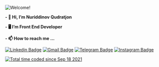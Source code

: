 

<!-- Managing your profile README -->
<!-- https://docs.github.com/en/account-and-profile/setting-up-and-managing-your-github-profile/customizing-your-profile/managing-your-profile-readme -->

![Welcome!](86T4GWHN.gif)

**- 👋 Hi, I’m Nuriddinov Qudratjon**

**- 🖥 I’m Front End Developer**

**- 📫 How to reach me ...**

[![Linkedin Badge](https://img.shields.io/badge/-Linkedin-blue?style=flat-square&logo=Linkedin&logoColor=white&link=hhttps:/www.linkedin.com/in/nuriddinovqudratjon)](https://www.linkedin.com/in/nuriddinovqudratjon/)
[![Gmail Badge](https://img.shields.io/badge/-Gmail-c14438?style=flat-square&logo=Gmail&logoColor=white&link=mailto:qudratjonnuriddinov2603@gmail.com)](mailto:qudratjonnuriddinov2603@gmail.com)
[![Telegram Badge](https://img.shields.io/badge/-Telegram-blue?style=flat-square&logo=Telegram&logoColor=white&link=https://t.me/nuriddinovqudratjon)](https://t.me/nuriddinovqudratjon)
[![Instagram Badge](https://img.shields.io/badge/-Instagram-E4405F?style=flat-square&logo=Instagram&logoColor=white=https://t.me/nuriddinovqudratjon)](https://t.me/nuriddinovqudratjon)

<p> 
<a href="https://wakatime.com/@4e5f859d-4a72-40d4-b9f2-7466701f3c27"><img src="https://wakatime.com/badge/user/4e5f859d-4a72-40d4-b9f2-7466701f3c27.svg" alt="Total time coded since Sep 18 2021" /></a>
</p>

<br>

<!--
  <img src="https://github-profile-trophy.vercel.app/?username=NuriddinovQudrat&margin-w=5&theme=radical" alt="info" />
-->

